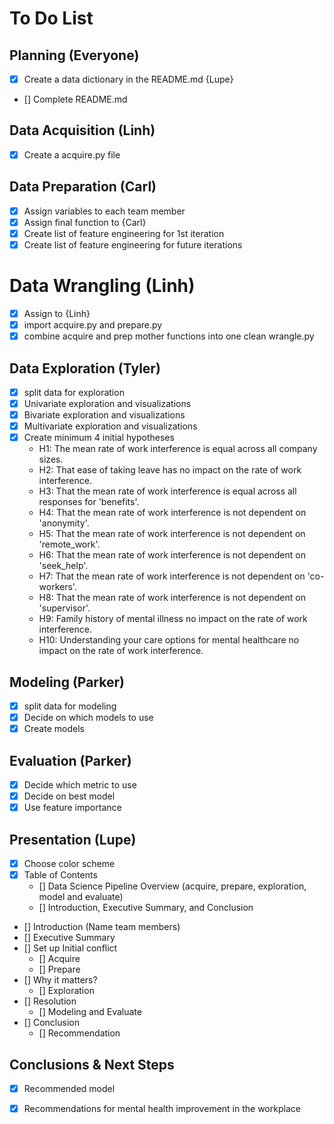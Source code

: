 # To Do List

## Planning (Everyone)

- [X] Create a data dictionary in the README.md {Lupe}
- [] Complete README.md


## Data Acquisition (Linh)
- [X] Create a acquire.py file

## Data Preparation (Carl)

- [x] Assign variables to each team member
- [X] Assign final function to {Carl}
- [X] Create list of feature engineering for 1st iteration
- [X] Create list of feature engineering for future iterations

# Data Wrangling (Linh)
- [X] Assign to {Linh}
- [X] import acquire.py and prepare.py
- [X] combine acquire and prep mother functions into one clean wrangle.py

## Data Exploration (Tyler)
- [X] split data for exploration
- [X] Univariate exploration and visualizations
- [X] Bivariate exploration and visualizations
- [X] Multivariate exploration and visualizations
- [X] Create minimum 4 initial hypotheses
    - H1: The mean rate of work interference is equal across all company sizes.
    - H2: That ease of taking leave has no impact on the rate of work interference.
    - H3: That the mean rate of work interference is equal across all responses for 'benefits'.
    - H4: That the mean rate of work interference is not dependent on 'anonymity'.
    - H5: That the mean rate of work interference is not dependent on 'remote_work'.
    - H6: That the mean rate of work interference is not dependent on 'seek_help'.
    - H7: That the mean rate of work interference is not dependent on 'co-workers'.
    - H8: That the mean rate of work interference is not dependent on 'supervisor'.
    - H9: Family history of mental illness no impact on the rate of work interference.
    - H10: Understanding your care options for mental healthcare no impact on the rate of work interference.
    
    
## Modeling (Parker)
- [X] split data for modeling
- [X] Decide on which models to use
- [X] Create models

## Evaluation (Parker)
- [X] Decide which metric to use
- [X] Decide on best model
- [X] Use feature importance

## Presentation (Lupe)
- [X] Choose color scheme
- [X] Table of Contents
    - [] Data Science Pipeline Overview (acquire, prepare, exploration, model and evaluate)
    - [] Introduction, Executive Summary, and Conclusion
- [] Introduction (Name team members)
- [] Executive Summary
- [] Set up Initial conflict
    - [] Acquire
    - [] Prepare
- [] Why it matters?
    - [] Exploration
- [] Resolution
    - [] Modeling and Evaluate
- [] Conclusion
    - [] Recommendation

## Conclusions & Next Steps
- [X] Recommended model
- [X] Recommendations for mental health improvement in the workplace 


